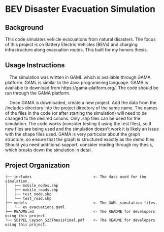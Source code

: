 # BEV Disaster Evacuation Simulation

## Background
This code simulates vehicle evacuations from natural disasters. The focus of this project is on Battery Electric Vehicles (BEVs) and charging infrastructure 
along evacuation routes. This built for my honors thesis.

## Usage Instructions
<p>&emsp;The simulation was written in GAML which is available through GAMA platform. GAML is similar to the Java programming language. 
GAMA is available to download from https://gama-platform.org/. The code should be run through the GAMA platform. </p>

<p>&emsp;Once GAMA is downloaded, create a new project. Add the data from the /includes directory into the project directory of the same name. The names of the 
files in the code (or after starting the simulation) will need to be changed to the desired colums. Only .shp files can be used for the simulation. The code 
works (consider testing it using the test files), so if new files are being used and the simulation doesn't work it is likely an issue with the shape files used. 
GAMA is very particular about the graph structure, so ensure that the graph is structured exactly as the demo files. Should you need additional support, consider 
reading through my thesis, which breaks down the simulation in detail.</p>

## Project Organization

    ├── includes                            <- The data used for the simulation.
    │   ├── mobile_nodes.shp
    │   ├── mobile_roads.shp
    |   ├── test_node.shp
    │   └── test_road.shp
    ├── models                              <- The GAML simulation files.
    |   └── ev_evacuations.gaml
    ├── README.md                           <- The README for developers using this project.
    └── SEIPEL_Cayson_S23ThesisFinal.pdf    <- The README for developers using this project.
